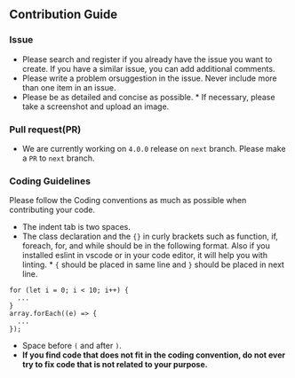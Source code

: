 ## Contribution Guide

### Issue

- Please search and register if you already have the issue you want to create. If you have a similar issue, you can add additional comments.
- Please write a problem orsuggestion in the issue. Never include more than one item in an issue.
- Please be as detailed and concise as possible. \* If necessary, please take a screenshot and upload an image.

### Pull request(PR)

- We are currently working on `4.0.0` release on `next` branch. Please make a `PR` to `next` branch.

### Coding Guidelines

Please follow the Coding conventions as much as possible when contributing your code.

- The indent tab is two spaces.
- The class declaration and the `{}` in curly brackets such as function, if, foreach, for, and while should be in the following format. Also if you installed eslint in vscode or in your code editor, it will help you with linting. \* `{` should be placed in same line and `}` should be placed in next line.

```
for (let i = 0; i < 10; i++) {
  ...
}
array.forEach((e) => {
  ...
});
```

- Space before `(` and after `)`.
- **If you find code that does not fit in the coding convention, do not ever try to fix code that is not related to your purpose.**
